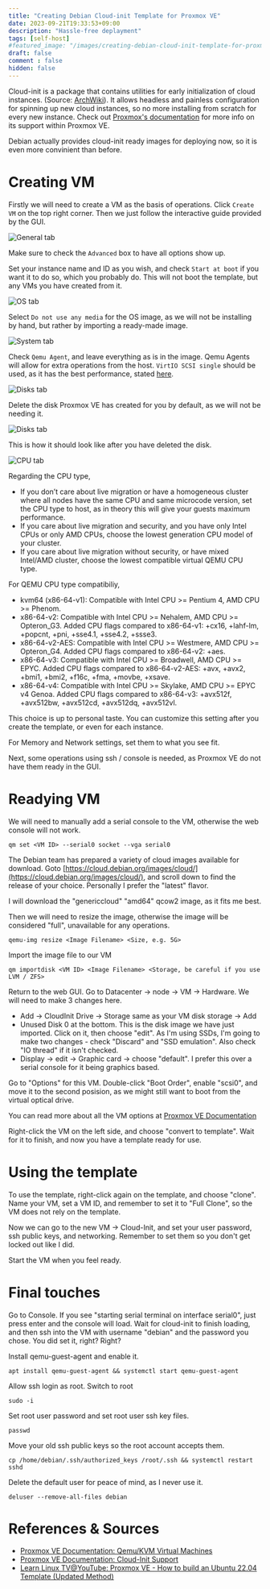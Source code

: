 ```yaml
---
title: "Creating Debian Cloud-init Template for Proxmox VE"
date: 2023-09-21T19:33:53+09:00
description: "Hassle-free deplayment"
tags: [self-host]
#featured_image: "/images/creating-debian-cloud-init-template-for-proxmox-ve/index.webp"
draft: false
comment : false
hidden: false
---
```


Cloud-init is a package that contains utilities for early initialization of cloud instances. (Source: [ArchWiki](https://wiki.archlinux.org/title/Cloud-init)). It allows headless and painless configuration for spinning up new cloud instances, so no more installing from scratch for every new instance. Check out [Proxmox's documentation](https://pve.proxmox.com/wiki/Cloud-Init_Support) for more info on its support within Proxmox VE.

Debian actually provides cloud-init ready images for deploying now, so it is even more convinient than before.

# Creating VM

Firstly we will need to create a VM as the basis of operations. Click `Create VM` on the top right corner. Then we just follow the interactive guide provided by the GUI.

![General tab](/images/posts/creating-debian-cloud-init-template-for-proxmox-ve/create_vm_general.webp)

Make sure to check the `Advanced` box to have all options show up.

Set your instance name and ID as you wish, and check `Start at boot` if you want it to do so, which you probably do. This will not boot the template, but any VMs you have created from it.

![OS tab](/images/posts/creating-debian-cloud-init-template-for-proxmox-ve/create_vm_os.webp)

Select `Do not use any media` for the OS image, as we will not be installing by hand, but rather by importing a ready-made image.

![System tab](/images/posts/creating-debian-cloud-init-template-for-proxmox-ve/create_vm_system.webp)

Check `Qemu Agent`, and leave everything as is in the image. Qemu Agents will allow for extra operations from the host. `VirtIO SCSI single` should be used, as it has the best performance, stated [here](https://pve.proxmox.com/wiki/Qemu/KVM_Virtual_Machines#qm_virtual_machines_settings).

![Disks tab](/images/posts/creating-debian-cloud-init-template-for-proxmox-ve/create_vm_disks.webp)

Delete the disk Proxmox VE has created for you by default, as we will not be needing it.

![Disks tab](/images/posts/creating-debian-cloud-init-template-for-proxmox-ve/create_vm_disks_deleted.webp)

This is how it should look like after you have deleted the disk.

![CPU tab](/images/posts/creating-debian-cloud-init-template-for-proxmox-ve/create_vm_cpu.webp)

Regarding the CPU type,

- If you don’t care about live migration or have a homogeneous cluster where all nodes have the same CPU and same microcode version, set the CPU type to host, as in theory this will give your guests maximum performance.
- If you care about live migration and security, and you have only Intel CPUs or only AMD CPUs, choose the lowest generation CPU model of your cluster.
- If you care about live migration without security, or have mixed Intel/AMD cluster, choose the lowest compatible virtual QEMU CPU type.

For QEMU CPU type compatibiliy,

- kvm64 (x86-64-v1): Compatible with Intel CPU >= Pentium 4, AMD CPU >= Phenom.
- x86-64-v2: Compatible with Intel CPU >= Nehalem, AMD CPU >= Opteron_G3. Added CPU flags compared to x86-64-v1: +cx16, +lahf-lm, +popcnt, +pni, +sse4.1, +sse4.2, +ssse3.
- x86-64-v2-AES: Compatible with Intel CPU >= Westmere, AMD CPU >= Opteron_G4. Added CPU flags compared to x86-64-v2: +aes.
- x86-64-v3: Compatible with Intel CPU >= Broadwell, AMD CPU >= EPYC. Added CPU flags compared to x86-64-v2-AES: +avx, +avx2, +bmi1, +bmi2, +f16c, +fma, +movbe, +xsave.
- x86-64-v4: Compatible with Intel CPU >= Skylake, AMD CPU >= EPYC v4 Genoa. Added CPU flags compared to x86-64-v3: +avx512f, +avx512bw, +avx512cd, +avx512dq, +avx512vl.

This choice is up to personal taste. You can customize this setting after you create the template, or even for each instance.

For Memory and Network settings, set them to what you see fit.

Next, some operations using ssh / console is needed, as Proxmox VE do not have them ready in the GUI.

# Readying VM

We will need to manually add a serial console to the VM, otherwise the web console will not work.

```
qm set <VM ID> --serial0 socket --vga serial0
```

The Debian team has prepared a variety of cloud images available for download. Goto [https://cloud.debian.org/images/cloud/](https://cloud.debian.org/images/cloud/), and scroll down to find the release of your choice. Personally I prefer the "latest" flavor.

I will download the "genericcloud" "amd64" qcow2 image, as it fits me best.

Then we will need to resize the image, otherwise the image will be considered "full", unavailable for any operations.

```
qemu-img resize <Image Filename> <Size, e.g. 5G>
```

Import the image file to our VM

```
qm importdisk <VM ID> <Image Filename> <Storage, be careful if you use LVM / ZFS>
```

Return to the web GUI. Go to Datacenter -> node -> VM -> Hardware. We will need to make 3 changes here.

- Add -> CloudInit Drive -> Storage same as your VM disk storage -> Add
- Unused Disk 0 at the bottom. This is the disk image we have just imported. Click on it, then choose "edit". As I'm using SSDs, I'm going to make two changes - check "Discard" and "SSD emulation". Also check "IO thread" if it isn't checked.
- Display -> edit -> Graphic card -> choose "default". I prefer this over a serial console for it being graphics based.

Go to "Options" for this VM. Double-click "Boot Order", enable "scsi0", and move it to the second posision, as we might still want to boot from the virtual optical drive.

You can read more about all the VM options at [Proxmox VE Documentation](https://pve.proxmox.com/wiki/Qemu/KVM_Virtual_Machines)

Right-click the VM on the left side, and choose "convert to template". Wait for it to finish, and now you have a template ready for use.

# Using the template

To use the template, right-click again on the template, and choose "clone". Name your VM, set a VM ID, and remember to set it to "Full Clone", so the VM does not rely on the template.

Now we can go to the new VM -> Cloud-Init, and set your user password, ssh public keys, and networking. Remember to set them so you don't get locked out like I did.

Start the VM when you feel ready.

# Final touches

Go to Console. If you see "starting serial terminal on interface serial0", just press enter and the console will load. Wait for cloud-init to finish loading, and then ssh into the VM with username "debian" and the password you chose. You did set it, right? Right?

Install qemu-guest-agent and enable it.

```
apt install qemu-guest-agent && systemctl start qemu-guest-agent
```

Allow ssh login as root. Switch to root

```
sudo -i
```

Set root user password and set root user ssh key files.

```
passwd
```

Move your old ssh public keys so the root account accepts them.

```
cp /home/debian/.ssh/authorized_keys /root/.ssh && systemctl restart sshd
```

Delete the default user for peace of mind, as I never use it.

```
deluser --remove-all-files debian
```

# References & Sources
- [Proxmox VE Documentation: Qemu/KVM Virtual Machines](https://pve.proxmox.com/wiki/Qemu/KVM_Virtual_Machines)
- [Proxmox VE Documentation: Cloud-Init Support](https://pve.proxmox.com/wiki/Cloud-Init_Support)
- [Learn Linux TV@YouTube: Proxmox VE - How to build an Ubuntu 22.04 Template (Updated Method)](https://www.youtube.com/watch?v=MJgIm03Jxdo)
